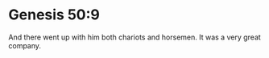 # Genesis 50:9

And there went up with him both chariots and horsemen. It was a very great company.
